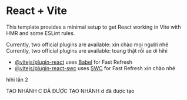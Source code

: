 # React + Vite

This template provides a minimal setup to get React working in Vite with HMR and some ESLint rules.

Currently, two official plugins are available: xin chào mọi người nhé
Currently, two official plugins are available: toang thật rồi ae ơi
hihi

- [@vitejs/plugin-react](https://github.com/vitejs/vite-plugin-react/blob/main/packages/plugin-react/README.md) uses [Babel](https://babeljs.io/) for Fast Refresh
- [@vitejs/plugin-react-swc](https://github.com/vitejs/vite-plugin-react-swc) uses [SWC](https://swc.rs/) for Fast Refresh xin chào nhé

hihi lần 2

TẠO NHÁNH C ĐÃ ĐƯỢC TẠO
NHÁNH d đã được tạo
